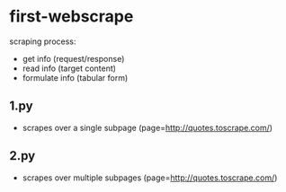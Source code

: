 # first-webscrape

scraping process:
- get info (request/response)
- read info (target content)
- formulate info (tabular form)

## 1.py

- scrapes over a single subpage (page=http://quotes.toscrape.com/)

## 2.py

- scrapes over multiple subpages (page=http://quotes.toscrape.com/)
